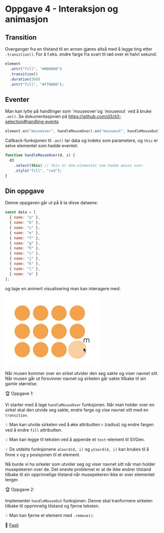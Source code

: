 # Oppgave 4 - Interaksjon og animasjon

## Transition

Overganger fra en tilstand til en annen gjøres altså med å legge ting etter `.transition()`. For å f.eks. endre farge fra svart til rød over et halvt sekund:

```javascript
element
  .attr("fill", "#000000")
  .transition()
  .duration(500)
  .attr("fill", "#ff0000");
```

## Eventer

Man kan lytte på handlinger som ´mouseover´og ´mouseout´ ved å bruke `.on()`. Se dokumentasjonen på https://github.com/d3/d3-selection#handling-events

```javascript
element.on("mouseover", handleMouseOver).on("mouseout", handleMouseOut);
```

Callback-funksjonen til `.on()` tar data og indeks som parametere, og `this` er selve elementet som hadde eventet:

```javascript
function handleMouseOver(d, i) {
  d3
    .select(this) // this er dom-elementet som hadde mouse over
    .style("fill", "red");
}
```

## Din oppgave

Denne oppgaven går ut på å ta disse dataene:

```javascript
const data = [
  { name: "a" },
  { name: "b" },
  { name: "c" },
  { name: "e" },
  { name: "f" },
  { name: "g" },
  { name: "h" },
  { name: "i" },
  { name: "j" },
  { name: "k" },
  { name: "l" },
  { name: "m" }
];
```

og lage en animert visualisering man kan interagere med:

![Resultat interaction animation](../../img/3-interaction-animation.gif)

Når musen kommer over en sirkel utvider den seg sakte og viser navnet sitt. Når musen går ut forsvinner navnet og sirkelen går sakte tilbake til sin gamle størrelse.

:trophy: Oppgave 1: 

Vi starter med å lage `handleMouseOver` funksjonen. Når man holder over en sirkel skal den utvide seg sakte, endre farge og vise navnet sitt med en `transition`.

:bulb: Man kan utvide sirkelen ved å øke attributten `r` (radius) og endre fargen ved å endre `fill` attributten.

:bulb: Man kan legge til teksten ved å appende et `text`-element til SVGen.

:bulb: De utdelte funksjonene `xCoord(d, i)` og `yCoord(d, i)` kan brukes til å finne x og y posisjonen til et element.


Nå burde vi ha sirkeler som utvider seg og viser navnet sitt når man holder musepekeren over de. Det eneste problemet er at de ikke endrer tilstand tilbake til sin opprinnelige tilstand når musepekeren ikke er over elementet lenger.

:trophy: Oppgave 2: 

Implementer `handleMouseOut` funksjonen. Denne skal tranformere sirkelen tilbake til opprinnelig tilstand og fjerne teksten. 

:bulb: Man kan fjerne et element med `.remove()`.


:school_satchel: [Fasit](./src/fasit.js)

